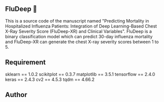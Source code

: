 ## FluDeep 👋
This is a source code of the manuscript named "Predicting Mortality in Hospitalized Influenza Patients: Integration of Deep Learning-Based Chest X-Ray Severity Score (FluDeep-XR) and Clinical Variables".
FluDeep is a binary classification model which can predict 30-day influenza mortality and FluDeep-XR can generate the chest X-ray severity scores between 1 to 5.


## Requirement
sklearn == 1.0.2
scikitplot == 0.3.7
matplotlib == 3.5.1
tensorflow == 2.4.0
keras == 2.4.3
cv2 == 4.5.3
tqdm == 4.66.2

## Author


